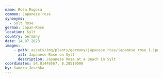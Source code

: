 ```yaml
---
name: Rosa Rugosa
common: Japanese rose
synonyms:
  - Sylt Rose
german: Japan-Rose
location: Sylt
country: Germany
date: 14.07.2023
images:
    - path: assets/img/plants/germany/japanese_rose/japanese_rose_1.jpg
      alt: Japanese Rose on Sylt
      description: Japanese Rose at a Beach in Sylt
coordinates: 54.81448667, 8.28519500
by: Sandra Jeschka
---
```

